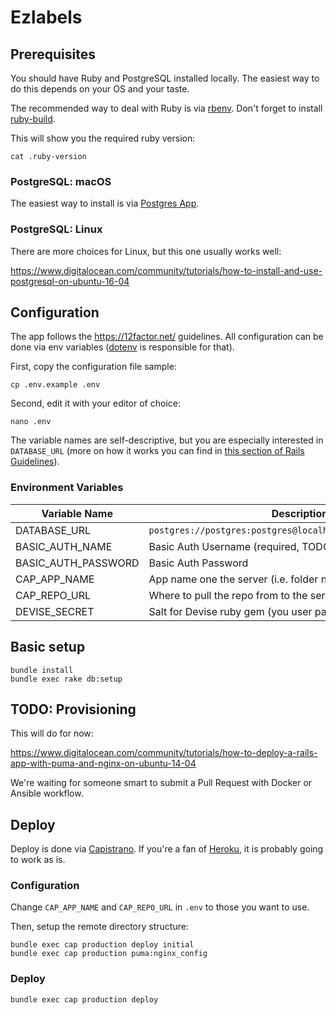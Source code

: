 # Ezlabels

## Prerequisites

You should have Ruby and PostgreSQL installed locally. The easiest way to do this depends on your OS and your taste.

The recommended way to deal with Ruby is via [rbenv](https://github.com/rbenv/rbenv). Don't forget to install [ruby-build](https://github.com/rbenv/ruby-build).

This will show you the required ruby version:

```
cat .ruby-version
```

### PostgreSQL: macOS

The easiest way to install is via [Postgres App](https://postgresapp.com/).

### PostgreSQL: Linux

There are more choices for Linux, but this one usually works well:

https://www.digitalocean.com/community/tutorials/how-to-install-and-use-postgresql-on-ubuntu-16-04


## Configuration

The app follows the https://12factor.net/ guidelines. All configuration can be done via env variables ([dotenv](https://github.com/bkeepers/dotenv) is responsible for that). 

First, copy the configuration file sample:

```
cp .env.example .env
```

Second, edit it with your editor of choice:

```
nano .env
```

The variable names are self-descriptive, but you are especially interested in `DATABASE_URL` (more on how it works you can find in [this section of Rails Guidelines](http://edgeguides.rubyonrails.org/configuring.html#configuring-a-database)).

### Environment Variables

| Variable Name         | Description                                                    |
| --------------------- | -------------------------------------------------------------- |
| DATABASE_URL          | `postgres://postgres:postgres@localhost/ezlabels_development`  |
| BASIC_AUTH_NAME       | Basic Auth Username (required, TODO: Remove entirely)          |
| BASIC_AUTH_PASSWORD   | Basic Auth Password                                            |
| CAP_APP_NAME          | App name one the server (i.e. folder name at `/var/www/`)      |
| CAP_REPO_URL          | Where to pull the repo from to the server                      |
| DEVISE_SECRET         | Salt for Devise ruby gem (you user passwords)                  |

## Basic setup

```
bundle install
bundle exec rake db:setup
```

## TODO: Provisioning

This will do for now:

https://www.digitalocean.com/community/tutorials/how-to-deploy-a-rails-app-with-puma-and-nginx-on-ubuntu-14-04

We're waiting for someone smart to submit a Pull Request with Docker or Ansible workflow.

## Deploy

Deploy is done via [Capistrano](http://capistranorb.com/). If you're a fan of [Heroku](https://heroku.com), it is probably going to work as is.

### Configuration

Change `CAP_APP_NAME` and `CAP_REPO_URL` in `.env` to those you want to use.

Then, setup the remote directory structure:

```
bundle exec cap production deploy initial
bundle exec cap production puma:nginx_config
```

### Deploy

```
bundle exec cap production deploy
```
